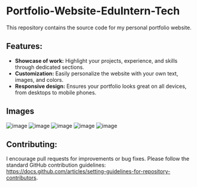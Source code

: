 # Portfolio-Website-EduIntern-Tech

This repository contains the source code for my personal portfolio website.

## Features:
<ul>
  <li><b>Showcase of work:</b> Highlight your projects, experience, and skills through dedicated sections.</li>
  <li><b>Customization:</b> Easily personalize the website with your own text, images, and colors.</li>
  <li><b>Responsive design:</b> Ensures your portfolio looks great on all devices, from desktops to mobile phones.</li>
</ul>

## Images
![image](https://github.com/KausarShaikh10/Portfolio-Website-EduIntern-Tech/assets/148196439/9c55a7eb-153e-4c4c-89d7-a50e5c1e124d)
![image](https://github.com/KausarShaikh10/Portfolio-Website-EduIntern-Tech/assets/148196439/b614517d-03e1-4bd9-90c8-dca3efe9ac54)
![image](https://github.com/KausarShaikh10/Portfolio-Website-EduIntern-Tech/assets/148196439/d6e6fac4-d694-4551-a09b-b9330b94a038)
![image](https://github.com/KausarShaikh10/Portfolio-Website-EduIntern-Tech/assets/148196439/5311363b-4b57-46f2-890e-24f9b35a5906)
![image](https://github.com/KausarShaikh10/Portfolio-Website-EduIntern-Tech/assets/148196439/37f648c9-e42c-4017-ba04-7219b732ff7c)


## Contributing:
I encourage pull requests for improvements or bug fixes. Please follow the standard GitHub contribution guidelines: https://docs.github.com/articles/setting-guidelines-for-repository-contributors.

